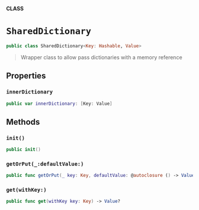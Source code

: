 **CLASS**

# `SharedDictionary`

```swift
public class SharedDictionary<Key: Hashable, Value>
```

> Wrapper class to allow pass dictionaries with a memory reference

## Properties
### `innerDictionary`

```swift
public var innerDictionary: [Key: Value]
```

## Methods
### `init()`

```swift
public init()
```

### `getOrPut(_:defaultValue:)`

```swift
public func getOrPut(_ key: Key, defaultValue: @autoclosure () -> Value) -> Value
```

### `get(withKey:)`

```swift
public func get(withKey key: Key) -> Value?
```
